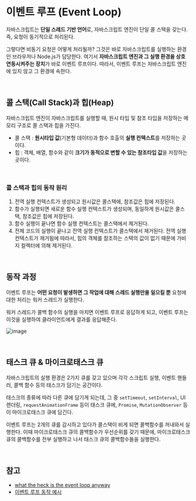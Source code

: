 # 이벤트 루프 (Event Loop)
자바스크립트는 **단일 스레드 기반 언어**로, 자바스크립트 엔진이 단일 콜 스택을 갖는다. 즉, 요청이 동기적으로 처리된다.

그렇다면 비동기 요청은 어떻게 처리될까? 그것은 바로 자바스크립트를 실행하는 환경인 브라우저나 Node.js가 담당한다. 여기서 **자바스크립트 엔진과 그 실행 환경을 상호 연동시켜주는 장치**가 바로 이벤트 루프이다. 따라서, 이벤트 루프는 자바스크립트 엔진에 있지 않고 그 환경에 속한다.

<br>

## 콜 스택(Call Stack)과 힙(Heap)
자바스크립트 엔진이 자바스크립트를 실행할 때, 원시 타입 및 참조 타입을 저장하는 메모리 구조로 콜 스택과 힙을 가진다.

- 콜 스택 : **원시타입 값**(기본형 데이터)과 함수 호출의 **실행 컨텍스트**를 저장하는 곳이다.
- 힙 : 객체, 배열, 함수와 같이 **크기가 동적으로 변할 수 있는 참조타입 값**을 저장하는 곳이다.

<br>

### 콜 스택과 힙의 동작 원리
1. 전역 실행 컨텍스트가 생성되고 원시값은 콜스택에, 참조값은 힙에 저장된다.
2. 함수가 실행되면 새로운 함수 실행 컨텍스트가 생성되며, 동일하게 원시값은 콜스택, 참조값은 힙에 저장된다.
3. 함수 실행이 끝나면 함수 실행 컨텍스트는 콜스택에서 제거된다.
4. 전체 코드의 실행이 끝나고 전역 실행 컨텍스트가 콜스택에서 제거된다. 전역 실행 컨텍스트가 제거됨에 따라서, 힙의 객체를 참조하는 스택의 값이 없기 때문에 가비지 컬렉터에 의해 제거된다.

<br>

## 동작 과정
이벤트 루프는 **어떤 요청이 발생하면 그 작업에 대해 스레드 실행만을 일으킬 뿐** 요청에 대한 처리는 워커 스레드가 실행한다.

워커 스레드가 콜백 함수의 실행을 마치면 이벤트 루프로 응답하게 되고, 이벤트 루프는 이것을 실행하여 클라이언트에게 결과를 응답해준다.

![image](https://user-images.githubusercontent.com/26537048/111038279-725d0d00-846b-11eb-9c03-98395ef3424a.png)

<br>

## 태스크 큐 & 마이크로태스크 큐
자바스크립트의 실행 환경은 2가지 큐를 갖고 있으며 각각 스크립트 실행, 이벤트 핸들러, 콜백 함수 등의 태스크가 담기는 공간이다.

태스크의 종류에 따라 다른 큐에 담기게 되는데, 그 중 `setTimeout`, `setInterval`, UI 렌더링, `requestAnimationFrame` 등이 태스크 큐에, `Promise`, `MutationObserver` 등이 마이크로태스크 큐에 담긴다.

이벤트 루프는 2개의 큐를 감시하고 있다가 콜스택이 비게 되면 콜백함수를 꺼내와서 실행한다. 이때 마이크로태스크 큐의 콜백함수가 우선순위를 갖기 때문에, 마이크로태스크 큐의 콜백함수를 전부 실행하고 나서 태스크 큐의 콜백함수들을 실행한다.

<br>

## 참고
- [what the heck is the event loop anyway](https://www.youtube.com/watch?v=8aGhZQkoFbQ)
- [이벤트 루프 동작 예시](https://github.com/baeharam/Must-Know-About-Frontend/blob/master/Notes/javascript/event-loop.md)
